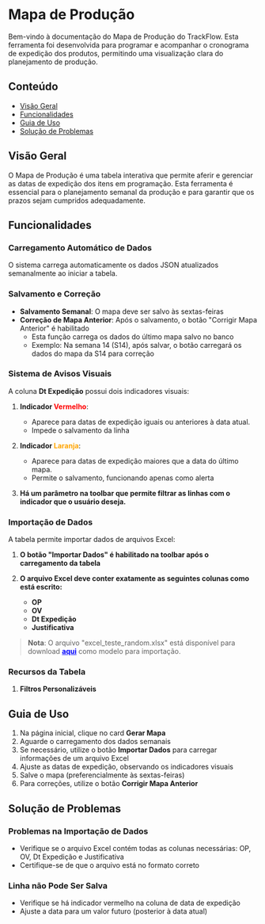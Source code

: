 # Mapa de Produção

Bem-vindo à documentação do Mapa de Produção do TrackFlow. Esta ferramenta foi desenvolvida para programar e acompanhar o cronograma de expedição dos produtos, permitindo uma visualização clara do planejamento de produção.

## Conteúdo

* [Visão Geral](#visão-geral)
* [Funcionalidades](#funcionalidades)
* [Guia de Uso](#guia-de-uso)
* [Solução de Problemas](#solução-de-problemas)

## Visão Geral

O Mapa de Produção é uma tabela interativa que permite aferir e gerenciar as datas de expedição dos itens em programação. Esta ferramenta é essencial para o planejamento semanal da produção e para garantir que os prazos sejam cumpridos adequadamente.

## Funcionalidades

### Carregamento Automático de Dados

O sistema carrega automaticamente os dados JSON atualizados semanalmente ao iniciar a tabela.

### Salvamento e Correção

* **Salvamento Semanal**: O mapa deve ser salvo às sextas-feiras
* **Correção de Mapa Anterior**: Após o salvamento, o botão "Corrigir Mapa Anterior" é habilitado
  * Esta função carrega os dados do último mapa salvo no banco
  * Exemplo: Na semana 14 (S14), após salvar, o botão carregará os dados do mapa da S14 para correção

### Sistema de Avisos Visuais

A coluna **Dt Expedição** possui dois indicadores visuais:

1. **Indicador <span style="color:red">Vermelho</span>**: 

    * Aparece para datas de expedição iguais ou anteriores à data atual.
    * Impede o salvamento da linha

2. **Indicador <span style="color:orange">Laranja</span>**:

    * Aparece para datas de expedição maiores que a data do último mapa.
    * Permite o salvamento, funcionando apenas como alerta

3. **Há um parâmetro na toolbar que permite filtrar as linhas com o indicador que o usuário deseja.**

### Importação de Dados

A tabela permite importar dados de arquivos Excel:

1. **O botão "Importar Dados" é habilitado na toolbar após o carregamento da tabela**

2. **O arquivo Excel deve conter exatamente as seguintes colunas como está escrito:**

    * **OP**
    * **OV**
    * **Dt Expedição**
    * **Justificativa**

> **Nota**: O arquivo "excel_teste_random.xlsx" está disponível para download <a href="../assets/files/excel_teste_random.xlsx" style="color:blue;font-weight:bold;" download>aqui</a> como modelo para importação.

### Recursos da Tabela
1. **Filtros Personalizáveis**
    


## Guia de Uso

1. Na página inicial, clique no card **Gerar Mapa**
2. Aguarde o carregamento dos dados semanais
3. Se necessário, utilize o botão **Importar Dados** para carregar informações de um arquivo Excel
4. Ajuste as datas de expedição, observando os indicadores visuais
5. Salve o mapa (preferencialmente às sextas-feiras)
6. Para correções, utilize o botão **Corrigir Mapa Anterior**

## Solução de Problemas

### Problemas na Importação de Dados
* Verifique se o arquivo Excel contém todas as colunas necessárias: OP, OV, Dt Expedição e Justificativa
* Certifique-se de que o arquivo está no formato correto

### Linha não Pode Ser Salva
* Verifique se há indicador vermelho na coluna de data de expedição
* Ajuste a data para um valor futuro (posterior à data atual)